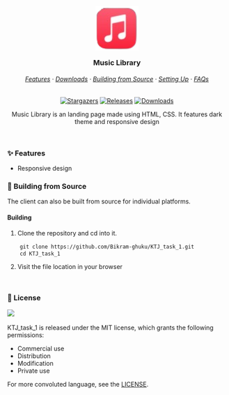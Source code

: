 <h3 align="center">
	<img src="https://github.com/Bikram-ghuku/KTJ_task_1/blob/main/img/favicon.png" width="100" alt="Logo"/><br/>
	<img src="" alt="" height="30" width="0px"/>
	Music Library
	<img src="" alt="" height="30" width="0px"/>
</h3>

<h6 align="center">
  <a href="#-features">Features</a>
  ·
  <a href="#-downloads">Downloads</a>
  ·
  <a href="#-building-from-source">Building from Source</a>
  ·
  <a href="#-setting-up">Setting Up</a>
  ·
  <a href="#-faqs">FAQs</a>
</h6>

<p align="center">
	<a href="https://github.com/Bikram-ghuku/KTJ_task_1/stargazers">
		<img alt="Stargazers" src="https://img.shields.io/github/stars/Bikram-ghuku/KTJ_task_1?style=for-the-badge&logo=starship&color=C9CBFF&logoColor=D9E0EE&labelColor=302D41"></a>
	<a href="https://github.com/Bikram-ghuku/KTJ_task_1/latest">
		<img alt="Releases" src="https://img.shields.io/github/release/Bikram-ghuku/KTJ_task_1.svg?style=for-the-badge&logo=github&color=F2CDCD&logoColor=D9E0EE&labelColor=302D41"/></a>
	<a href="#-downloads">
		<img alt="Downloads" src="https://img.shields.io/github/downloads/Bikram-ghuku/KTJ_task_1/total?style=for-the-badge&color=B5E8E0&logoColor=D9E0EE&labelColor=302D41"></a>
</p>

<p align="center">
  Music Library is an landing page made using HTML, CSS. It features dark theme and responsive design
</p>

&nbsp;

### ✨ Features

- Responsive design

### 🔧 Building from Source

The client can also be built from source for individual platforms.

#### Building

1. Clone the repository and cd into it.

```shell
    git clone https://github.com/Bikram-ghuku/KTJ_task_1.git
    cd KTJ_task_1
```

2. Visit the file location in your browser

&nbsp;

### 📜 License

<a href="https://github.com/Bikram-ghuku/KTJ_task_1/blob/main/LICENSE"><img src="https://img.shields.io/github/license/Bikram-ghuku/KTJ_task_1?style=for-the-badge&labelColor=302D41&color=C9CBFF"/></a>

KTJ_task_1 is released under the MIT license, which grants the following permissions:

- Commercial use
- Distribution
- Modification
- Private use

For more convoluted language, see the [LICENSE](https://github.com/Bikram-ghuku/KTJ_task_1/blob/main/LICENSE).

&nbsp;
